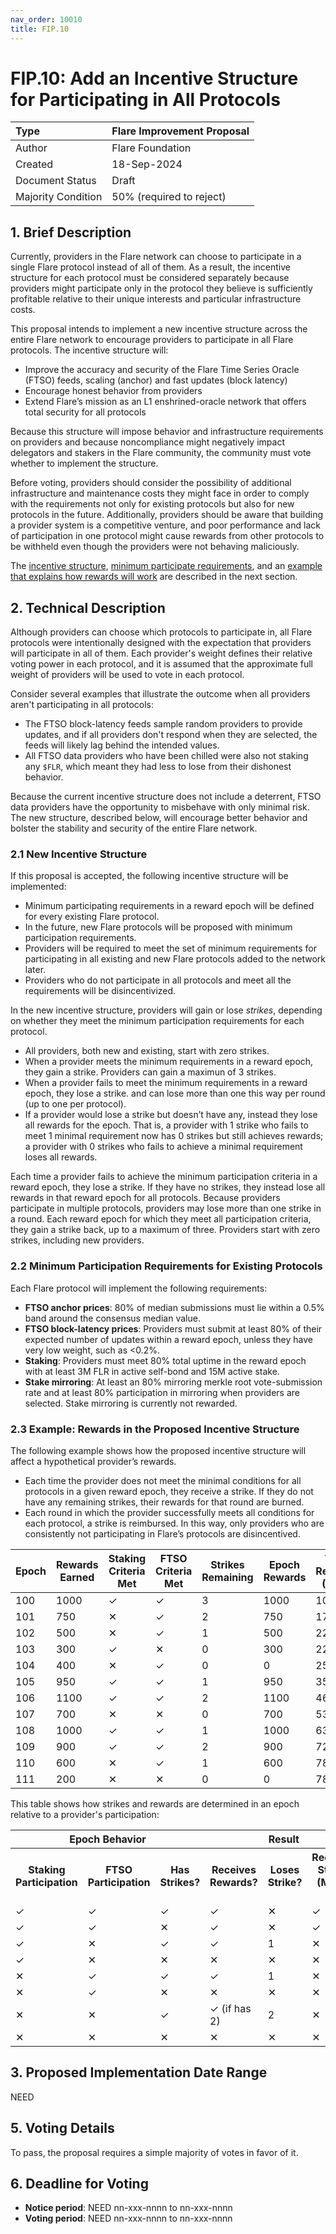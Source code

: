 ```yaml
---
nav_order: 10010
title: FIP.10
---
```


# FIP.10: Add an Incentive Structure for Participating in All Protocols

| Type               | Flare Improvement Proposal |
| :----------------- | :------------------------- |
| Author             | Flare Foundation           |
| Created            | 18-Sep-2024                |
| Document Status    | Draft                      |
| Majority Condition | 50% (required to reject)   |

## 1. Brief Description

Currently, providers in the Flare network can choose to participate in a single Flare protocol instead of all of them.
As a result, the incentive structure for each protocol must be considered separately because providers might participate only in the protocol they believe is sufficiently profitable relative to their unique interests and particular infrastructure costs.

This proposal intends to implement a new incentive structure across the entire Flare network to encourage providers to participate in all Flare protocols.
The incentive structure will:

* Improve the accuracy and security of the Flare Time Series Oracle (FTSO) feeds, scaling (anchor) and fast updates (block latency)
* Encourage honest behavior from providers
* Extend Flare’s mission as an L1 enshrined-oracle network that offers total security for all protocols

Because this structure will impose behavior and infrastructure requirements on providers and because noncompliance might negatively impact delegators and stakers in the Flare community, the community must vote whether to implement the structure.

Before voting, providers should consider the possibility of additional infrastructure and maintenance costs they might face in order to comply with the requirements not only for existing protocols but also for new protocols in the future.
Additionally, providers should be aware that building a provider system is a competitive venture, and poor performance and lack of participation in one protocol might cause rewards from other protocols to be withheld even though the providers were not behaving maliciously.

The [incentive structure](#21-new-incentive-structure), [minimum participate requirements](#22-minimum-participation-requirements-for-existing-protocols), and an [example that explains how rewards will work](#23-example-rewards-in-the-proposed-incentive-structure) are described in the next section.

## 2. Technical Description

Although providers can choose which protocols to participate in, all Flare protocols were intentionally designed with the expectation that providers will participate in all of them.
Each provider's weight defines their relative voting power in each protocol, and it is assumed that the approximate full weight of providers will be used to vote in each protocol.

Consider several examples that illustrate the outcome when all providers aren't participating in all protocols:

* The FTSO block-latency feeds sample random providers to provide updates, and if all providers don't respond when they are selected, the feeds will likely lag behind the intended values.
* All FTSO data providers who have been chilled were also not staking any `$FLR`, which meant they had less to lose from their dishonest behavior.

Because the current incentive structure does not include a deterrent, FTSO data providers have the opportunity to misbehave with only minimal risk.
The new structure, described below, will encourage better behavior and bolster the stability and security of the entire Flare network.

### 2.1 New Incentive Structure

If this proposal is accepted, the following incentive structure will be implemented:

* Minimum participating requirements in a reward epoch will be defined for every existing Flare protocol.
* In the future, new Flare protocols will be proposed with minimum participation requirements.
* Providers will be required to meet the set of minimum requirements for participating in all existing and new Flare protocols added to the network later.
* Providers who do not participate in all protocols and meet all the requirements will be disincentivized.

In the new incentive structure, providers will gain or lose _strikes_, depending on whether they meet the minimum participation requirements for each protocol.

* All providers, both new and existing, start with zero strikes.
* When a provider meets the minimum requirements in a reward epoch, they gain a strike. Providers can gain a maximun of 3 strikes.
* When a provider fails to meet the minimum requirements in a reward epoch, they lose a strike. and can lose more than one this way per round (up to one per protocol).
* If a provider would lose a strike but doesn’t have any, instead they lose all rewards for the epoch. That is, a provider with 1 strike who fails to meet 1 minimal requirement now has 0 strikes but still achieves rewards; a provider with 0 strikes who fails to achieve a minimal requirement loses all rewards.

Each time a provider fails to achieve the minimum participation criteria in a reward epoch, they lose a strike. If they have no strikes, they instead lose all rewards in that reward epoch for all protocols. Because providers participate in multiple protocols, providers may lose more than one strike in a round.
Each reward epoch for which they meet all participation criteria, they gain a strike back, up to a maximum of three. Providers start with zero strikes, including new providers.

### 2.2 Minimum Participation Requirements for Existing Protocols

Each Flare protocol will implement the following requirements:

* **FTSO anchor prices**: 80% of median submissions must lie within a 0.5% band around the consensus median value.
* **FTSO block-latency prices**: Providers must submit at least 80% of their expected number of updates within a reward epoch, unless they have very low weight, such as <0.2%.
* **Staking**: Providers must meet 80% total uptime in the reward epoch with at least 3M FLR in active self-bond and 15M active stake.
* **Stake mirroring**: At least an 80% mirroring merkle root vote-submission rate and at least 80% participation in mirroring when providers are selected. Stake mirroring is currently not rewarded.

### 2.3 Example: Rewards in the Proposed Incentive Structure

The following example shows how the proposed incentive structure will affect a hypothetical provider’s rewards.

* Each time the provider does not meet the minimal conditions for all protocols in a given reward epoch, they receive a strike.
If they do not have any remaining strikes, their rewards for that round are burned.
* Each round in which the provider successfully meets all conditions for each protocol, a strike is reimbursed.
In this way, only providers who are consistently not participating in Flare’s protocols are disincentived.

| Epoch | Rewards Earned | Staking Criteria Met | FTSO Criteria Met | Strikes Remaining | Epoch Rewards | Total Rewards (New) | Total Rewards (Old) |
|-------|----------------|----------------------|-------------------|-------------------|---------------|---------------------|---------------------|
| 100   | 1000           | &#x2713;             | &#x2713;          | 3                 | 1000          | 1000                | 1000                |
| 101   | 750            | &#x2715;             | &#x2713;          | 2                 | 750           | 1750                | 1750                |
| 102   | 500            | &#x2715;             | &#x2713;          | 1                 | 500           | 2250                | 2250                |
| 103   | 300            | &#x2713;             | &#x2715;          | 0                 | 300           | 2250                | 2250                |
| 104   | 400            | &#x2715;             | &#x2713;          | 0                 | 0             | 2550                | 2950                |
| 105   | 950            | &#x2713;             | &#x2713;          | 1                 | 950           | 3500                | 3900                |
| 106   | 1100           | &#x2713;             | &#x2713;          | 2                 | 1100          | 4600                | 5000                |
| 107   | 700            | &#x2715;             | &#x2715;          | 0                 | 700           | 5300                | 5700                |
| 108   | 1000           | &#x2713;             | &#x2713;          | 1                 | 1000          | 6300                | 6700                |
| 109   | 900            | &#x2713;             | &#x2713;          | 2                 | 900           | 7200                | 7600                |
| 110   | 600            | &#x2715;             | &#x2713;          | 1                 | 600           | 7800                | 8400                |
| 111   | 200            | &#x2715;             | &#x2715;          | 0                 | 0             | 7800                | 8600                |

This table shows how strikes and rewards are determined in an epoch relative to a provider's participation:

<table>
  <tr>
    <th colspan="3" scope="colgroup">Epoch Behavior</th>
    <th colspan="3" scope="colgroup">Result</th>
  </tr>
  <tr>
    <th scope="col">Staking Participation</th>
    <th scope="col">FTSO Participation</th>
    <th scope="col">Has Strikes?</th>
    <th scope="col">Receives Rewards?</th>
    <th scope="col">Loses Strike?</th>
    <th scope="col">Recovers Strike? (Max is 3)</th>
  </tr>
  <tr>
    <td>&#x2713;</td>
    <td>&#x2713;</td>
    <td>&#x2713;</td>
    <td>&#x2713;</td>
    <td>&#x2715;</td>
    <td>&#x2713;</td>
  </tr>
  <tr>
    <td>&#x2713;</td>
    <td>&#x2713;</td>
    <td>&#x2715;</td>
    <td>&#x2713;</td>
    <td>&#x2715;</td>
    <td>&#x2713;</td>
  </tr>
  <tr>
    <td>&#x2713;</td>
    <td>&#x2715;</td>
    <td>&#x2713;</td>
    <td>&#x2713;</td>
    <td>1</td>
    <td>&#x2715;</td>
  </tr>
  <tr>
    <td>&#x2713;</td>
    <td>&#x2715;</td>
    <td>&#x2715;</td>
    <td>&#x2715;</td>
    <td>&#x2715;</td>
    <td>&#x2715;</td>
  </tr>
  <tr>
    <td>&#x2715;</td>
    <td>&#x2713;</td>
    <td>&#x2713;</td>
    <td>&#x2713;</td>
    <td>1</td>
    <td>&#x2715;</td>
  </tr>
  <tr>
    <td>&#x2715;</td>
    <td>&#x2713;</td>
    <td>&#x2715;</td>
    <td>&#x2715;</td>
    <td>&#x2715;</td>
    <td>&#x2715;</td>
  </tr>
  <tr>
    <td>&#x2715;</td>
    <td>&#x2715;</td>
    <td>&#x2713;</td>
    <td>&#x2713; (if has 2)</td>
    <td>2</td>
    <td>&#x2715;</td>
  </tr>
  <tr>
    <td>&#x2715;</td>
    <td>&#x2715;</td>
    <td>&#x2715;</td>
    <td>&#x2715;</td>
    <td>&#x2715;</td>
    <td>&#x2715;</td>
  </tr>
</table>

## 3. Proposed Implementation Date Range

NEED

## 5. Voting Details

To pass, the proposal requires a simple majority of votes in favor of it.

## 6. Deadline for Voting

* **Notice period**: NEED nn-xxx-nnnn to nn-xxx-nnnn
* **Voting period**: NEED nn-xxx-nnnn to nn-xxx-nnnn
